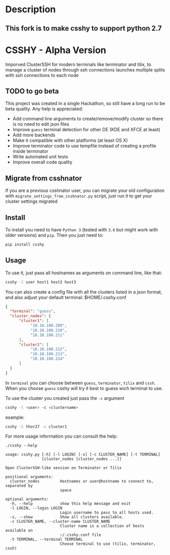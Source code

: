 # Description
This fork is to make csshy to support python 2.7
---
# CSSHY - Alpha Version

Imporved ClusterSSH for modern terminals like terminator and tilix, to manage a cluster of nodes through ssh connections
launches multiple splits with ssh connections to each node

## TODO to go beta

This project was created in a single Hackathon, so still have a long run to be beta quality. Any help is appreciated:

* Add command line arguments to create/remove/modify cluster so there is no need to edit json files
* Improve `guess` terminal detection for other DE (KDE and XFCE at least)
* Add more backends
* Make it compatible with other platforms (at least OS X)
* Improve terminator code to use tempfile instead of creating a profile inside terminator
* Write automated unit tests
* Improve overall code quality

## Migrate from csshnator
If you are a previous csshnator user, you can migrate your old configuration with `migrate_settings_from_csshnator.py` script, just run it to get your cluster settings migrated

## Install
To install you need to have `Python 3` (tested with `3.6` but might work with older versions) and `pip`. Then you just need to:
```bash
pip install csshy
```

## Usage
To use it, just pass all hostnames as arguments on command line, like that:
```bash
csshy -l user host1 host2 host3
```

You can also create a config file with all the clusters listed in a json format, and also adjust your default terminal:
$HOME/.csshy.conf

```json
{
  "terminal": "guess",
  "cluster_nodes": {
      "cluster1": [
           "10.10.100.209",
           "10.10.100.210",
           "10.10.100.211"
      ],
      "cluster2": [
           "10.10.100.212",
           "10.10.100.213",
           "10.10.100.214"
      ]
  }
}

```
In `terminal` you can choose between `guess`, `terminator`, `tilix` and `cssh`. When you choose `guess` csshy will try it best to guess wich terminal to use.

To use the cluster you created just pass the `-c` argument

```bash
csshy -l <user> -c <clustername>
```

example:
```bash
csshy -l thor27 -c cluster1
```

For more usage information you can consult the help:

```
./csshy --help

usage: csshy.py [-h] [-l LOGIN] [-s] [-c CLUSTER_NAME] [-t TERMINAL]
                [cluster_nodes [cluster_nodes ...]]

Open ClusterSSH-like session on Terminator or Tilix

positional arguments:
  cluster_nodes         Hostnames or user@hostname to connect to, separated by
                        space

optional arguments:
  -h, --help            show this help message and exit
  -l LOGIN, --login LOGIN
                        Login username to pass to all hosts used.
  -s, --show            Show all clusters available.
  -c CLUSTER_NAME, --cluster-name CLUSTER_NAME
                        Cluster name is a collection of hosts available on
                        ~/.csshy.conf file
  -t TERMINAL, --terminal TERMINAL
                        Choose terminal to use (tilix, terminator, cssh)
```

